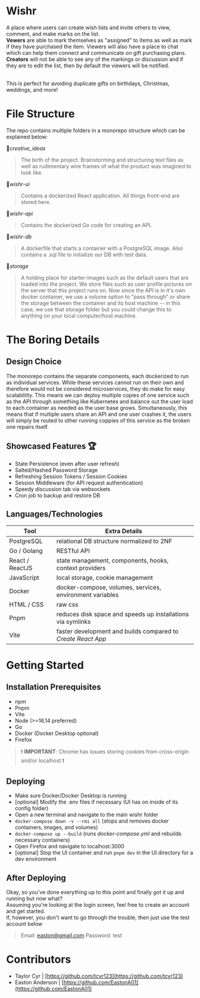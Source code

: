 # Wishr
A place where users can create wish lists and invite others to view, comment, and make marks on the list.<br/> **Vewers** are able to mark themselves as "assigned" to items as well as mark if they have purchased the item. Viewers will also have a place to chat which can help them connect and communicate on gift purchasing plans.<br/>**Creators** will not be able to see any of the markings or discussion and if they are to edit the list, then by default the viewers will be notified.<br/><br/>

This is perfect for avoiding duplicate gifts on birthdays, Christmas, weddings, and more!


# File Structure
The repo contains multiple folders in a monorepo structure which can be explained below:

📂*creative_ideas*
> The birth of the project. Brainstorming and structuring text files as well as rudimentary wire frames of what the product was imagined to look like. 

📂*wishr-ui*
> Contains a dockerized React application. All things front-end are stored here.

📂*wishr-api*
> Contains the dockerized Go code for creating an API.

📂*wishr-db*
> A dockerfile that starts a container with a PostgreSQL image. Also contains a .sql file to initialize our DB with test data.

📂*storage*
> A holding place for starter-images such as the default users that are loaded into the project. We store files such as user profile pictures on the server that this project runs on. Now since the API is in it's own docker container, we use a volume option to "pass through" or share the storage between the container and its host machine -- in this case, we use that storage folder but you could change this to anything on your local computer/host machine.


# The Boring Details
## Design Choice
The monorepo contains the separate components, each dockerized to run as individual services. While these services cannot run on their own and therefore would not be considered microservices, they do make for easy scalablility. This means we can deploy multiple copies of one service such as the API through something like Kubernetes and balance out the user load to each container as needed as the user base grows. Simultaneously, this means that if multiple users share an API and one user crashes it, the users will simply be routed to other running coppies of this service as the broken one repairs itself.

## Showcased Features 🏆
 - State Persistence (even after user refresh)
 - Salted/Hashed Password Storage
 - Refreshing Session Tokens / Session Cookies
 - Session Middleware (for API request authentication)
 - Speedy discussion tab via websockets
 - Cron job to backup and restore DB

## Languages/Technologies
| Tool | Extra Details |
|--|--|
|PostgreSQL  | relational DB structure normalized to 2NF |
|Go / Golang| RESTful API |
|React / ReactJS  | state management, components, hooks, context providers |
|JavaScript| local storage, cookie management |
|Docker| docker-compose, volumes, services, environment variables |
|HTML / CSS| raw css |
|Pnpm| reduces disk space and speeds up installations via symlinks |
|Vite| faster development and builds compared to *Create React App* |

# Getting Started

## Installation Prerequisites
 - npm
 - Pnpm
 - Vite
 - Node (>=16.14 preferred)
 - Go
 - Docker (Docker Desktop optional)
 -  Firefox 
 >❗ **IMPORTANT**: Chrome has issues storing cookies from cross-origin and/or localhost ❗

## Deploying

 - Make sure Docker/Docker Desktop is running
 - [optional] Modify the .env files if necessary (UI has on inside of its config folder)
 - Open a new terminal and navigate to the main wishr folder
 - `docker-compose down -v --rmi all` (stops and removes docker containers, images, and volumes)
 - `docker-compose up --build` (runs *docker-compose.yml* and rebuilds necessary containers)
 - Open Firefox and navigate to localhost:3000
 - [optional] Stop the UI container and run `pnpm dev` in the UI directory for a dev environment 

## After Deploying
Okay, so you've done everything up to this point and finally got it up and running but now what?<br/>Assuming you're looking at the login screen, feel free to create an account and get started.<br/>If, however, you don't want to go through the trouble, then just use the test account below
>Email: easton@gmail.com
>Password: test 


# Contributors

 - Taylor Cyr | [https://github.com/tcyr123](https://github.com/tcyr123)
 - Easton Anderson | [https://github.com/EastonA01](https://github.com/EastonA01)